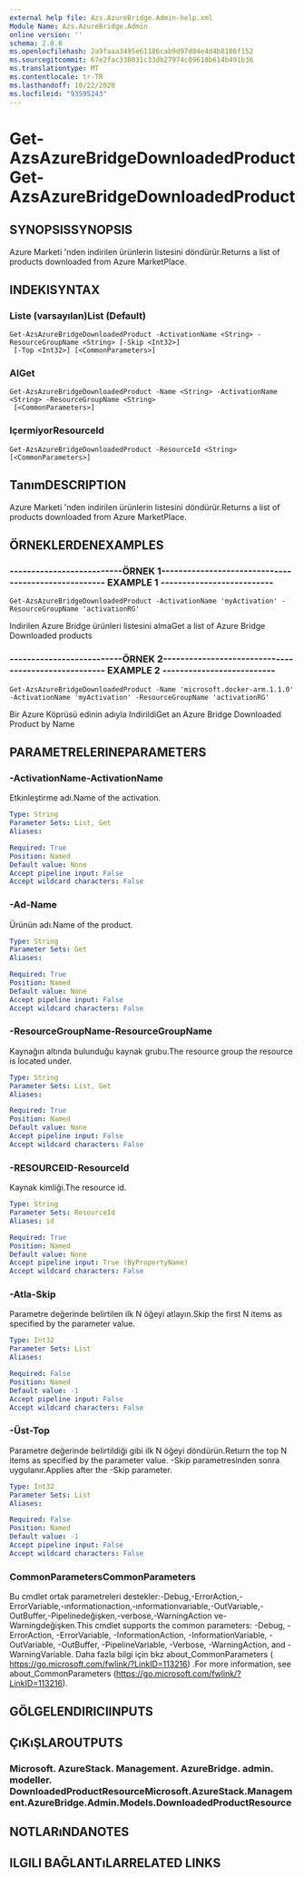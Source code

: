 ```yaml
---
external help file: Azs.AzureBridge.Admin-help.xml
Module Name: Azs.AzureBridge.Admin
online version: ''
schema: 2.0.0
ms.openlocfilehash: 2a9faaa3495e61186cab9d97d04e4d4b8186f152
ms.sourcegitcommit: 67e2fac338031c33db27974c89618b614b491b36
ms.translationtype: MT
ms.contentlocale: tr-TR
ms.lasthandoff: 10/22/2020
ms.locfileid: "93595243"
---
```

# <span data-ttu-id="28f17-101">Get-AzsAzureBridgeDownloadedProduct</span><span class="sxs-lookup"><span data-stu-id="28f17-101">Get-AzsAzureBridgeDownloadedProduct</span></span>

## <span data-ttu-id="28f17-102">SYNOPSIS</span><span class="sxs-lookup"><span data-stu-id="28f17-102">SYNOPSIS</span></span>
<span data-ttu-id="28f17-103">Azure Marketi 'nden indirilen ürünlerin listesini döndürür.</span><span class="sxs-lookup"><span data-stu-id="28f17-103">Returns a list of products downloaded from Azure MarketPlace.</span></span>

## <span data-ttu-id="28f17-104">INDEKI</span><span class="sxs-lookup"><span data-stu-id="28f17-104">SYNTAX</span></span>

### <span data-ttu-id="28f17-105">Liste (varsayılan)</span><span class="sxs-lookup"><span data-stu-id="28f17-105">List (Default)</span></span>
```
Get-AzsAzureBridgeDownloadedProduct -ActivationName <String> -ResourceGroupName <String> [-Skip <Int32>]
 [-Top <Int32>] [<CommonParameters>]
```

### <span data-ttu-id="28f17-106">Al</span><span class="sxs-lookup"><span data-stu-id="28f17-106">Get</span></span>
```
Get-AzsAzureBridgeDownloadedProduct -Name <String> -ActivationName <String> -ResourceGroupName <String>
 [<CommonParameters>]
```

### <span data-ttu-id="28f17-107">Içermiyor</span><span class="sxs-lookup"><span data-stu-id="28f17-107">ResourceId</span></span>
```
Get-AzsAzureBridgeDownloadedProduct -ResourceId <String> [<CommonParameters>]
```

## <span data-ttu-id="28f17-108">Tanım</span><span class="sxs-lookup"><span data-stu-id="28f17-108">DESCRIPTION</span></span>
<span data-ttu-id="28f17-109">Azure Marketi 'nden indirilen ürünlerin listesini döndürür.</span><span class="sxs-lookup"><span data-stu-id="28f17-109">Returns a list of products downloaded from Azure MarketPlace.</span></span>

## <span data-ttu-id="28f17-110">ÖRNEKLERDEN</span><span class="sxs-lookup"><span data-stu-id="28f17-110">EXAMPLES</span></span>

### <span data-ttu-id="28f17-111">--------------------------ÖRNEK 1--------------------------</span><span class="sxs-lookup"><span data-stu-id="28f17-111">-------------------------- EXAMPLE 1 --------------------------</span></span>
```
Get-AzsAzureBridgeDownloadedProduct -ActivationName 'myActivation' -ResourceGroupName 'activationRG'
```

<span data-ttu-id="28f17-112">Indirilen Azure Bridge ürünleri listesini alma</span><span class="sxs-lookup"><span data-stu-id="28f17-112">Get a list of Azure Bridge Downloaded products</span></span>

### <span data-ttu-id="28f17-113">--------------------------ÖRNEK 2--------------------------</span><span class="sxs-lookup"><span data-stu-id="28f17-113">-------------------------- EXAMPLE 2 --------------------------</span></span>
```
Get-AzsAzureBridgeDownloadedProduct -Name 'microsoft.docker-arm.1.1.0' -ActivationName 'myActivation' -ResourceGroupName 'activationRG'
```

<span data-ttu-id="28f17-114">Bir Azure Köprüsü edinin adıyla Indirildi</span><span class="sxs-lookup"><span data-stu-id="28f17-114">Get an Azure Bridge Downloaded Product by Name</span></span>

## <span data-ttu-id="28f17-115">PARAMETRELERINE</span><span class="sxs-lookup"><span data-stu-id="28f17-115">PARAMETERS</span></span>

### <span data-ttu-id="28f17-116">-ActivationName</span><span class="sxs-lookup"><span data-stu-id="28f17-116">-ActivationName</span></span>
<span data-ttu-id="28f17-117">Etkinleştirme adı.</span><span class="sxs-lookup"><span data-stu-id="28f17-117">Name of the activation.</span></span>

```yaml
Type: String
Parameter Sets: List, Get
Aliases: 

Required: True
Position: Named
Default value: None
Accept pipeline input: False
Accept wildcard characters: False
```

### <span data-ttu-id="28f17-118">-Ad</span><span class="sxs-lookup"><span data-stu-id="28f17-118">-Name</span></span>
<span data-ttu-id="28f17-119">Ürünün adı.</span><span class="sxs-lookup"><span data-stu-id="28f17-119">Name of the product.</span></span>

```yaml
Type: String
Parameter Sets: Get
Aliases: 

Required: True
Position: Named
Default value: None
Accept pipeline input: False
Accept wildcard characters: False
```

### <span data-ttu-id="28f17-120">-ResourceGroupName</span><span class="sxs-lookup"><span data-stu-id="28f17-120">-ResourceGroupName</span></span>
<span data-ttu-id="28f17-121">Kaynağın altında bulunduğu kaynak grubu.</span><span class="sxs-lookup"><span data-stu-id="28f17-121">The resource group the resource is located under.</span></span>

```yaml
Type: String
Parameter Sets: List, Get
Aliases: 

Required: True
Position: Named
Default value: None
Accept pipeline input: False
Accept wildcard characters: False
```

### <span data-ttu-id="28f17-122">-RESOURCEID</span><span class="sxs-lookup"><span data-stu-id="28f17-122">-ResourceId</span></span>
<span data-ttu-id="28f17-123">Kaynak kimliği.</span><span class="sxs-lookup"><span data-stu-id="28f17-123">The resource id.</span></span>

```yaml
Type: String
Parameter Sets: ResourceId
Aliases: id

Required: True
Position: Named
Default value: None
Accept pipeline input: True (ByPropertyName)
Accept wildcard characters: False
```

### <span data-ttu-id="28f17-124">-Atla</span><span class="sxs-lookup"><span data-stu-id="28f17-124">-Skip</span></span>
<span data-ttu-id="28f17-125">Parametre değerinde belirtilen ilk N öğeyi atlayın.</span><span class="sxs-lookup"><span data-stu-id="28f17-125">Skip the first N items as specified by the parameter value.</span></span>

```yaml
Type: Int32
Parameter Sets: List
Aliases: 

Required: False
Position: Named
Default value: -1
Accept pipeline input: False
Accept wildcard characters: False
```

### <span data-ttu-id="28f17-126">-Üst</span><span class="sxs-lookup"><span data-stu-id="28f17-126">-Top</span></span>
<span data-ttu-id="28f17-127">Parametre değerinde belirtildiği gibi ilk N öğeyi döndürün.</span><span class="sxs-lookup"><span data-stu-id="28f17-127">Return the top N items as specified by the parameter value.</span></span>
<span data-ttu-id="28f17-128">-Skip parametresinden sonra uygulanır.</span><span class="sxs-lookup"><span data-stu-id="28f17-128">Applies after the -Skip parameter.</span></span>

```yaml
Type: Int32
Parameter Sets: List
Aliases: 

Required: False
Position: Named
Default value: -1
Accept pipeline input: False
Accept wildcard characters: False
```

### <span data-ttu-id="28f17-129">CommonParameters</span><span class="sxs-lookup"><span data-stu-id="28f17-129">CommonParameters</span></span>
<span data-ttu-id="28f17-130">Bu cmdlet ortak parametreleri destekler:-Debug,-ErrorAction,-ErrorVariable,-ınformationaction,-ınformationvariable,-OutVariable,-OutBuffer,-Pipelinedeğişken,-verbose,-WarningAction ve-Warningdeğişken.</span><span class="sxs-lookup"><span data-stu-id="28f17-130">This cmdlet supports the common parameters: -Debug, -ErrorAction, -ErrorVariable, -InformationAction, -InformationVariable, -OutVariable, -OutBuffer, -PipelineVariable, -Verbose, -WarningAction, and -WarningVariable.</span></span> <span data-ttu-id="28f17-131">Daha fazla bilgi için bkz about_CommonParameters ( https://go.microsoft.com/fwlink/?LinkID=113216) .</span><span class="sxs-lookup"><span data-stu-id="28f17-131">For more information, see about_CommonParameters (https://go.microsoft.com/fwlink/?LinkID=113216).</span></span>

## <span data-ttu-id="28f17-132">GÖLGELENDIRICI</span><span class="sxs-lookup"><span data-stu-id="28f17-132">INPUTS</span></span>

## <span data-ttu-id="28f17-133">ÇıKıŞLAR</span><span class="sxs-lookup"><span data-stu-id="28f17-133">OUTPUTS</span></span>

### <span data-ttu-id="28f17-134">Microsoft. AzureStack. Management. AzureBridge. admin. modeller. DownloadedProductResource</span><span class="sxs-lookup"><span data-stu-id="28f17-134">Microsoft.AzureStack.Management.AzureBridge.Admin.Models.DownloadedProductResource</span></span>

## <span data-ttu-id="28f17-135">NOTLARıNDA</span><span class="sxs-lookup"><span data-stu-id="28f17-135">NOTES</span></span>

## <span data-ttu-id="28f17-136">ILGILI BAĞLANTıLAR</span><span class="sxs-lookup"><span data-stu-id="28f17-136">RELATED LINKS</span></span>

